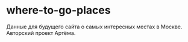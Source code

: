 # where-to-go-places
Данные для будущего сайта о самых интересных местах в Москве. Авторский проект Артёма.
